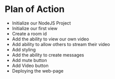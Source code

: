 # Plan of Action

- Initialize our NodeJS Project
- Initialize our first view
- Create a room id
- Add the ability to view our own video
- Add ability to allow others to stream their video
- Add styling
- Add the ability to create messages
- Add mute button
- Add Video button
- Deploying the web-page
